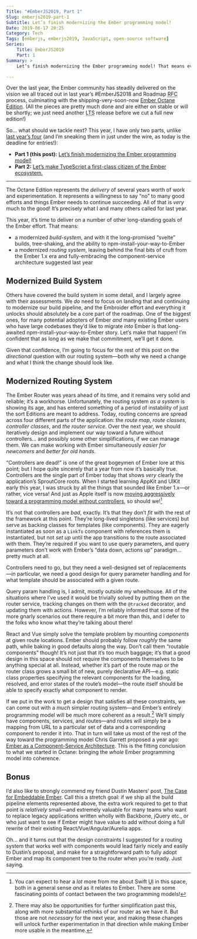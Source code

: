 ```yaml
---
Title: "#EmberJS2019, Part 1"
Slug: emberjs2019-part-1
Subtitle: Let’s finish modernizing the Ember programming model!
Date: 2019-06-17 20:25
Category: Tech
Tags: [emberjs, emberjs2019, JavaScript, open-source software]
Series:
    Title: EmberJS2019
    Part: 1
Summary: >
    Let’s finish modernizing the Ember programming model! That means everything from routes and controllers to the file system and build pipeline changes.

---
```


Over the last year, the Ember community has steadily delivered on the vision we all traced out in last year’s \#EmberJS2018 and Roadmap <abbr title="Request for Comments">RFC</abbr> process, culminating with the shipping-very-soon-now [Ember Octane Edition][octane]. (All the pieces are pretty much done and are either on stable or will be shortly; we just need another <abbr title="long term support">LTS</abbr> release before we cut a full new edition!)

[octane]: https://emberjs.com/editions/octane/

So… what should we tackle next? This year, I have only two parts, unlike [last year’s four][emberjs2018] (and I’m sneaking them in just under the wire, as today is the deadline for entries!):

- <b>Part 1 (this post):</b> [Let’s finish modernizing the Ember programming model!][part-1]
- <b>Part 2:</b> [Let’s make TypeScript a first-class citizen of the Ember ecosystem.][part-2]

[emberjs2018]: https://www.chriskrycho.com/emberjs2018
[part-1]: https://www.chriskrycho.com/2019/emberjs2019-part-1
[part-2]: https://www.chriskrycho.com/2019/emberjs2019-part-2

---

The Octane Edition represents the *delivery* of several years worth of work and experimentation. It represents a willingness to say “no” to many good efforts and things Ember needs to continue succeeding. All of that is *very* much to the good! It’s precisely what I and many others called for last year.

This year, it’s time to deliver on a number of other long-standing goals of the Ember effort. That means:

- a modernized *build-system*, and with it the long-promised “svelte” builds, tree-shaking, and the ability to npm-install-your-way-to-Ember
- a modernized *routing system*, leaving behind the final bits of cruft from the Ember 1.x era and fully-embracing the component-service architecture suggested last year

## Modernized Build System

Others have covered the build system in some detail, and I largely agree with their assessments. We *do* need to focus on landing that and continuing to modernize our build pipeline, and the Embroider effort and everything it unlocks should absolutely be a core part of the roadmap. One of the biggest ones, for many potential adopters of Ember *and* many existing Ember users who have large codebases they’d like to migrate *into* Ember is that long-awaited npm-install-your-way-to-Ember story. Let’s make that happen! I’m confident that as long as we make that commitment, we’ll get it done.

Given that confidence, I’m going to focus for the rest of this post on the *directional* question with our routing system—both why we need a change and what I think the change should look like.

## Modernized Routing System

The Ember Router was years ahead of its time, and it remains very solid and reliable; it’s a workhorse. Unfortunately, the routing system *as a system* is showing its age, and has entered something of a period of instability of just the sort Editions are meant to address. Today, routing concerns are spread across four different parts of the application: the <i>route map</i>, <i>route classes</i>, <i>controller classes</i>, and <i>the router service</i>. Over the next year, we should iteratively design and implement our way toward a future without controllers… and possibly some other simplifications, if we can manage them. We can make working with Ember simultaneously *easier for newcomers* and *better for old hands*.

“Controllers are dead!” is one of the great bogeymen of Ember lore at this point; but I hope quite sincerely that a year from now it’s basically true. Controllers are the single part of Ember today that shows *very* clearly the application’s SproutCore roots. When I started learning AppKit and UIKit early this year, I was struck by all the things that sounded like Ember 1.x—or rather, vice versa! And just as Apple itself is now [moving aggressively toward a programming model without controllers][swiftui], so should we\![^swiftui]

[swiftui]: https://developer.apple.com/xcode/swiftui/

[^swiftui]: You can expect to hear a *lot* more from me about Swift <abbr title="user interface">UI</abbr> in this space, both in a general sense *and* as it relates to Ember. There are some fascinating points of contact between the two programming models!

It’s not that controllers are *bad*, exactly. It’s that they don’t *fit* with the rest of the framework at this point. They’re long-lived singletons (like services) but serve as backing classes for templates (like components). They are eagerly instantiated as soon as a `LinkTo` component with references them is instantiated, but not *set up* until the app transitions to the route associated with them. They’re required if you want to use query parameters, and query parameters don’t work with Ember’s “data down, actions up” paradigm… pretty much at all.

Controllers need to go, but they need a well-designed set of replacements—in particular, we need a good design for query parameter handling and for what template should be associated with a given route.

Query param handling is, I admit, mostly outside my wheelhouse. All of the situations where I’ve used it would be trivially solved by putting them on the router service, tracking changes on them with the `@tracked` decorator, and updating them with actions. However, I’m reliably informed that some of the more gnarly scenarios out there require a bit more than this, and I defer to the folks who know what they’re talking about there!

React and Vue simply solve the template problem by mounting *components* at given route locations. Ember should probably follow *roughly* the same path, while baking in good defaults along the way. Don’t call them “routable components” though! It’s not just that it’s too much baggage; it’s that a good design in this space should not require the components themselves to be anything special at all. Instead, whether it’s part of the route map or the router class grows a small bit of new, purely declarative <abbr>API</abbr>—e.g. static class properties specifying the relevant components for the loading, resolved, and error states of the route’s model—the route itself should be able to specify exactly what component to render.

If we put in the work to get a design that satisfies all these constraints, we can come out with a *much* simpler routing system—and Ember’s entirely programming model will be *much* more coherent as a result.[^routing] We’ll simply have components, services, and routes—and routes will simply be a mapping from URL to a particular set of data and a corresponding component to render it into. That in turn will take us most of the rest of the way toward the programming model Chris Garrett proposed a year ago: [Ember as a Component-Service Architecture][csa]. This is the fitting conclusion to what we started in Octane: bringing the *whole* Ember programming model into coherence.

[csa]: https://medium.com/@pzuraq/emberjs-2018-ember-as-a-component-service-framework-2e49492734f1

[^routing]: There may also be opportunities for further simplification past this, along with more substantial rethinks of our router as we have it. But those are not *necessary* for the next year, and making these changes will unlock further experimentation in that direction while making Ember more usable in the meantime.

## Bonus

I’d also like to strongly commend my friend Dustin Masters’ post, [The Case for Embeddable Ember][masters]. Call this a stretch goal: if we ship all the build pipeline elements represented above, the extra work required to get to that point is *relatively* small—and extremely valuable for many teams who want to replace legacy applications written wholly with Backbone, jQuery etc., or who just want to see if Ember might have value to add without doing a full rewrite of their existing React/Vue/Angular/Aurelia apps.

Oh… and it turns out that the design constraints I suggested for a routing system that works well with components would lead fairly nicely and easily to Dustin’s proposal, and make for a straightforward path to fully adopt Ember and map its component tree to the router when you’re ready. Just saying.

[masters]: https://dev.to/dustinsoftware/the-case-for-embeddable-ember-4120
